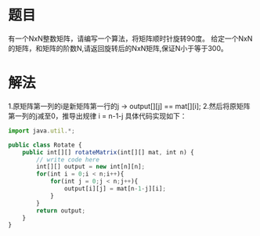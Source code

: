 # 题目
有一个NxN整数矩阵，请编写一个算法，将矩阵顺时针旋转90度。
给定一个NxN的矩阵，和矩阵的阶数N,请返回旋转后的NxN矩阵,保证N小于等于300。

# 解法
1.原矩阵第一列的i是新矩阵第一行的j -> output[][j] == mat[][i];
2.然后将原矩阵第一列的j减至0，推导出规律 i = n-1-j
具体代码实现如下：
```javascript
import java.util.*;

public class Rotate {
    public int[][] rotateMatrix(int[][] mat, int n) {
        // write code here
        int[][] output = new int[n][n];
        for(int i = 0;i < n;i++){
            for(int j = 0;j < n;j++){                    
                output[i][j] = mat[n-1-j][i];
            }
        }
        return output;
    }
}
```


